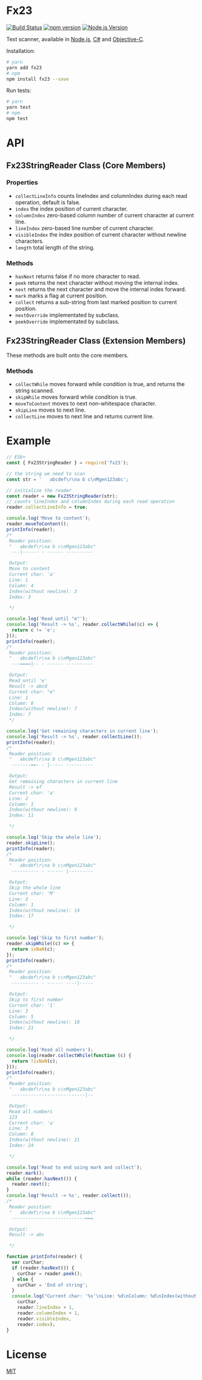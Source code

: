 # Fx23

[![Build Status](https://travis-ci.org/mgenware/fx23-node.svg?branch=master)](http://travis-ci.org/mgenware/fx23-node)
[![npm version](https://badge.fury.io/js/fx23.svg)](https://badge.fury.io/js/fx23)
[![Node.js Version](http://img.shields.io/node/v/fx23.svg)](https://nodejs.org/en/)

Text scanner, available in [Node.js](https://github.com/mgenware/fx23-node), [C#](https://github.com/mgenware/fx23-csharp) and [Objective-C](https://github.com/mgenware/fx23-objc).

Installation:
```sh
# yarn
yarn add fx23
# npm
npm install fx23 --save
```

Run tests:
```sh
# yarn
yarn test
# npm
npm test
```

# API
## Fx23StringReader Class (Core Members)
### Properties
* `collectLineInfo` counts lineIndex and columnIndex during each read operation, default is false.
* `index` the index position of current character.
* `columnIndex` zero-based column number of current character at current line.
* `lineIndex` zero-based line number of current character.
* `visibleIndex` the index position of current character without newline characters.
* `length` total length of the string.

### Methods
* `hasNext` returns false if no more character to read.
* `peek` returns the next character without moving the internal index.
* `next` returns the next character and move the internal index forward.
* `mark` marks a flag at current position.
* `collect` returns a sub-string from last marked position to current position.
* `nextOverride` implementated by subclass.
* `peekOverride` implementated by subclass.

## Fx23StringReader Class (Extension Members)
These methods are built onto the core members.
### Methods
* `collectWhile` moves forward while condition is true, and returns the string scanned.
* `skipWhile` moves forward while condition is true.
* `moveToContent` moves to next non-whitespace character.
* `skipLine` moves to next line.
* `collectLine` moves to next line and returns current line.

# Example
```javascript
// ES6+
const { Fx23StringReader } = require('fx23');

// the string we need to scan
const str = '   abcdef\r\na b c\nMgen123abc';

// initialize the reader
const reader = new Fx23StringReader(str);
// counts lineIndex and columnIndex during each read operation
reader.collectLineInfo = true;

console.log('Move to content');
reader.moveToContent();
printInfo(reader);
/*
 Reader position:
 "   abcdef\r\na b c\nMgen123abc"
  ---|------ - ------ ----------

 Output:
 Move to content
 Current char: 'a'
 Line: 1
 Column: 4
 Index(without newline): 3
 Index: 3

 */

console.log('Read until "e"');
console.log('Result -> %s', reader.collectWhile((c) => {
  return c != 'e';
}));
printInfo(reader);
/*
 Reader position:
 "   abcdef\r\na b c\nMgen123abc"
  ---====|-- - ------ ----------

 Output:
 Read until 'e'
 Result -> abcd
 Current char: "e"
 Line: 1
 Column: 8
 Index(without newline): 7
 Index: 7
 */

console.log('Get remaining characters in current line');
console.log('Result -> %s', reader.collectLine());
printInfo(reader);
/*
 Reader position:
 "   abcdef\r\na b c\nMgen123abc"
  -------==- - |----- ----------

 Output:
 Get remaining characters in current line
 Result -> ef
 Current char: 'a'
 Line: 2
 Column: 1
 Index(without newline): 9
 Index: 11

 */

console.log('Skip the whole line');
reader.skipLine();
printInfo(reader);
/*
 Reader position:
 "   abcdef\r\na b c\nMgen123abc"
  ---------- - ------ |---------

 Output:
 Skip the whole line
 Current char: 'M'
 Line: 3
 Column: 1
 Index(without newline): 14
 Index: 17

 */

console.log('Skip to first number');
reader.skipWhile((c) => {
  return isNaN(c);
});
printInfo(reader);
/*
 Reader position:
 "   abcdef\r\na b c\nMgen123abc"
  ---------- - ------ ----|-----

 Output:
 Skip to first number
 Current char: '1'
 Line: 3
 Column: 5
 Index(without newline): 18
 Index: 21

 */

console.log('Read all numbers');
console.log(reader.collectWhile(function (c) {
  return !isNaN(c);
}));
printInfo(reader);
/*
 Reader position:
 "   abcdef\r\na b c\nMgen123abc"
  ---------------------------|--

 Output:
 Read all numbers
 123
 Current char: 'a'
 Line: 3
 Column: 8
 Index(without newline): 21
 Index: 24

 */

console.log('Read to end using mark and collect');
reader.mark();
while (reader.hasNext()) {
  reader.next();
}
console.log('Result -> %s', reader.collect());
/*
 Reader position:
 "   abcdef\r\na b c\nMgen123abc"
  ---------------------------===

 Output:
 Result -> abc

 */

function printInfo(reader) {
  var curChar;
  if (reader.hasNext()) {
    curChar = reader.peek();
  } else {
    curChar = 'End of string';
  }
  console.log("Current char: '%s'\nLine: %d\nColumn: %d\nIndex(without newline): %d\nIndex: %d\n",
    curChar,
    reader.lineIndex + 1,
    reader.columnIndex + 1,
    reader.visibleIndex,
    reader.index);
}
```

# License
[MIT](LICENSE)
